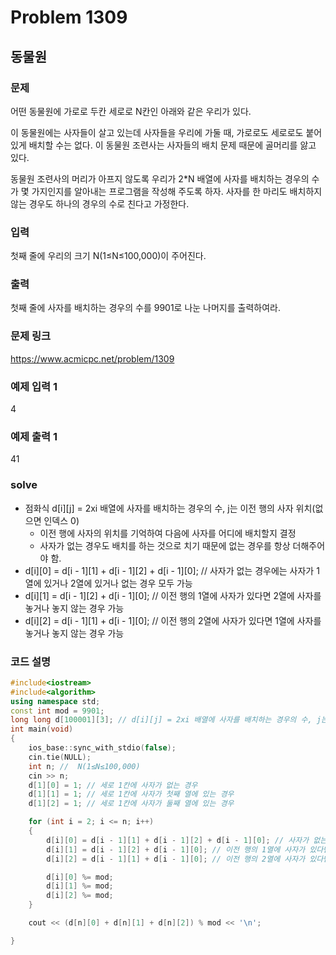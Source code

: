 # Problem 1309

## 동물원

### 문제
어떤 동물원에 가로로 두칸 세로로 N칸인 아래와 같은 우리가 있다.

이 동물원에는 사자들이 살고 있는데 사자들을 우리에 가둘 때, 가로로도 세로로도 붙어 있게 배치할 수는 없다. 이 동물원 조련사는 사자들의 배치 문제 때문에 골머리를 앓고 있다.

동물원 조련사의 머리가 아프지 않도록 우리가 2*N 배열에 사자를 배치하는 경우의 수가 몇 가지인지를 알아내는 프로그램을 작성해 주도록 하자. 사자를 한 마리도 배치하지 않는 경우도 하나의 경우의 수로 친다고 가정한다.

### 입력
첫째 줄에 우리의 크기 N(1≤N≤100,000)이 주어진다.

### 출력
첫째 줄에 사자를 배치하는 경우의 수를 9901로 나눈 나머지를 출력하여라.

### 문제 링크
<https://www.acmicpc.net/problem/1309>

### 예제 입력 1
4

### 예제 출력 1
41

### solve
- 점화식 d[i][j] = 2xi 배열에 사자를 배치하는 경우의 수, j는 이전 행의 사자 위치(없으면 인덱스 0)
	- 이전 행에 사자의 위치를 기억하여 다음에 사자를 어디에 배치할지 결정
	- 사자가 없는 경우도 배치를 하는 것으로 치기 때문에 없는 경우를 항상 더해주어야 함.
- d[i][0] = d[i - 1][1] + d[i - 1][2] + d[i - 1][0]; // 사자가 없는 경우에는 사자가 1열에 있거나 2열에 있거나 없는 경우 모두 가능
-	d[i][1] = d[i - 1][2] + d[i - 1][0]; // 이전 행의 1열에 사자가 있다면 2열에 사자를 놓거나 놓지 않는 경우 가능
-	d[i][2] = d[i - 1][1] + d[i - 1][0]; // 이전 행의 2열에 사자가 있다면 1열에 사자를 놓거나 놓지 않는 경우 가능


### 코드 설명
```C++
#include<iostream>
#include<algorithm>
using namespace std;
const int mod = 9901;
long long d[100001][3]; // d[i][j] = 2xi 배열에 사자를 배치하는 경우의 수, j는 이전 행의 사자 위치(없으면 인덱스 0)
int main(void)
{
	ios_base::sync_with_stdio(false);
	cin.tie(NULL);
	int n; //  N(1≤N≤100,000)
	cin >> n;
	d[1][0] = 1; // 세로 1칸에 사자가 없는 경우
	d[1][1] = 1; // 세로 1칸에 사자가 첫째 열에 있는 경우
	d[1][2] = 1; // 세로 1칸에 사자가 둘째 열에 있는 경우

	for (int i = 2; i <= n; i++)
	{
		d[i][0] = d[i - 1][1] + d[i - 1][2] + d[i - 1][0]; // 사자가 없는 경우에는 사자가 1열에 있거나 2열에 있거나 없는 경우 모두 가능
		d[i][1] = d[i - 1][2] + d[i - 1][0]; // 이전 행의 1열에 사자가 있다면 2열에 사자를 놓거나 놓지 않는 경우 가능
		d[i][2] = d[i - 1][1] + d[i - 1][0]; // 이전 행의 2열에 사자가 있다면 1열에 사자를 놓거나 놓지 않는 경우 가능

		d[i][0] %= mod;
		d[i][1] %= mod;
		d[i][2] %= mod;
	}

	cout << (d[n][0] + d[n][1] + d[n][2]) % mod << '\n';

}
```

